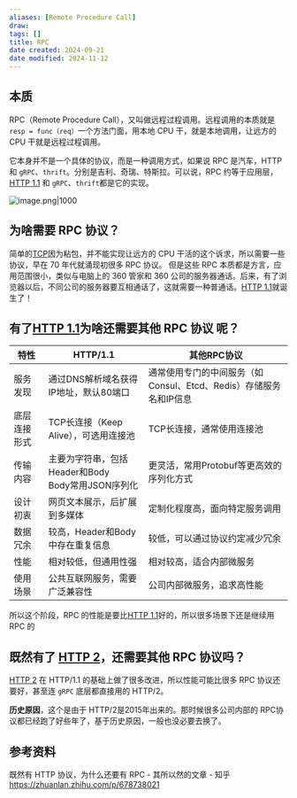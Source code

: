 ```yaml
---
aliases: [Remote Procedure Call]
draw: 
tags: []
title: RPC
date created: 2024-09-21
date modified: 2024-11-12
---
```


## 本质

RPC（Remote Procedure Call），又叫做远程过程调用。远程调用的本质就是 `resp = func（req）`一个方法门面，用本地 CPU 干，就是本地调用，让远方的 CPU 干就是远程过程调用。

它本身并不是一个具体的协议，而是一种调用方式，如果说 RPC 是汽车，HTTP 和 `gRPC`、`thrift`。分别是吉利、奇瑞、特斯拉。可以说，RPC 约等于应用层，[HTTP 1.1](HTTP%201.1.md) 和 `gRPC`、`thrift`都是它的实现。

![image.png|1000](https://imagehosting4picgo.oss-cn-beijing.aliyuncs.com/imagehosting/fix-dir%2Fpicgo%2Fpicgo-clipboard-images%2F2024%2F09%2F21%2F18-39-52-d35889869d2d69d43cf854f36da06dc8-202409211839575-f3fb8e.png)

## 为啥需要 RPC 协议？

简单的[TCP](TCP.md)因为粘包，并不能实现让远方的 CPU 干活的这个诉求，所以需要一些协议，早在 70 年代就涌现初很多 RPC 协议。
但是这些 RPC 本质都是方言，应用范围很小，类似与电脑上的 360 管家和 360 公司的服务器通话。后来，有了浏览器以后，不同公司的服务器要互相通话了，这就需要一种普通话。[HTTP 1.1](HTTP%201.1.md)就诞生了！

## 有了[HTTP 1.1](HTTP%201.1.md)为啥还需要其他 RPC 协议 呢？

| 特性     | HTTP/1.1                              | 其他RPC协议                                   |
| ------ | ------------------------------------- | ----------------------------------------- |
| 服务发现   | 通过DNS解析域名获得IP地址，默认80端口                | 通常使用专门的中间服务（如Consul、Etcd、Redis）存储服务名和IP信息 |
| 底层连接形式 | TCP长连接（Keep Alive），可选用连接池             | TCP长连接，通常使用连接池                            |
| 传输内容   | 主要为字符串，包括Header和Body<br>Body常用JSON序列化 | 更灵活，常用Protobuf等更高效的序列化方式                  |
| 设计初衷   | 网页文本展示，后扩展到多媒体                        | 定制化程度高，面向特定服务调用                           |
| 数据冗余   | 较高，Header和Body中存在重复信息                 | 较低，可以通过协议约定减少冗余                           |
| 性能     | 相对较低，但通用性强                            | 相对较高，适合内部微服务                              |
| 使用场景   | 公共互联网服务，需要广泛兼容性                       | 公司内部微服务，追求高性能                             |

所以这个阶段，RPC 的性能是要比[HTTP 1.1](HTTP%201.1.md)好的，所以很多场景下还是继续用 RPC 的

## 既然有了 [HTTP 2](HTTP%202.md)，还需要其他 RPC 协议吗？

[HTTP 2](HTTP%202.md) 在 HTTP/1.1 的基础上做了很多改进，所以性能可能比很多 RPC 协议还要好，甚至连 `gRPC` 底层都直接用的 HTTP/2。

**历史原因**，这个是由于 HTTP/2是2015年出来的。那时候很多公司内部的 RPC协议都已经跑了好些年了，基于历史原因，一般也没必要去换了。

## 参考资料

既然有 HTTP 协议，为什么还要有 RPC - 其所以然的文章 - 知乎  
https://zhuanlan.zhihu.com/p/678738021
